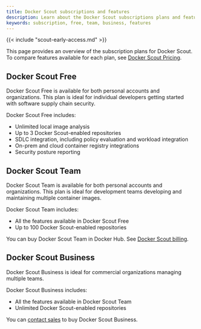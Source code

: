```yaml
---
title: Docker Scout subscriptions and features
description: Learn about the Docker Scout subscriptions plans and features
keywords: subscription, free, team, business, features
---
```


{{< include "scout-early-access.md" >}}

This page provides an overview of the subscription plans for Docker Scout. To compare features available for each plan, see [Docker Scout Pricing](https://docker.com/products/docker-scout).

## Docker Scout Free 

Docker Scout Free is available for both personal accounts and organizations. This plan is ideal for individual developers getting started with software supply chain security.

Docker Scout Free includes:

- Unlimited local image analysis
- Up to 3 Docker Scout-enabled repositories
- SDLC integration, including policy evaluation and workload integration
- On-prem and cloud container registry integrations
- Security posture reporting

## Docker Scout Team

Docker Scout Team is available for both personal accounts and organizations. This plan is ideal for development teams developing and maintaining multiple container images.

Docker Scout Team includes:

- All the features available in Docker Scout Free
- Up to 100 Docker Scout-enabled repositories

You can buy Docker Scout Team in Docker Hub. See [Docker Scout billing](../billing/scout-billing.md).

## Docker Scout Business

Docker Scout Business is ideal for commercial organizations managing multiple teams. 

Docker Scout Business includes:

- All the features available in Docker Scout Team
- Unlimited Docker Scout-enabled repositories

You can [contact sales](https://www.docker.com/products/docker-scout/) to buy Docker Scout Business.